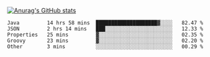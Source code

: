 [![Anurag's GitHub stats](https://github-readme-stats.vercel.app/api?username=sebasphere&count_private=true&theme=tokyonight)](https://github.com/anuraghazra/github-readme-stats)

<!--START_SECTION:waka-->
```text
Java         14 hrs 58 mins  ████████████████████▓░░░░   82.47 % 
JSON         2 hrs 14 mins   ███░░░░░░░░░░░░░░░░░░░░░░   12.33 % 
Properties   25 mins         ▓░░░░░░░░░░░░░░░░░░░░░░░░   02.35 % 
Groovy       23 mins         ▓░░░░░░░░░░░░░░░░░░░░░░░░   02.20 % 
Other        3 mins          ░░░░░░░░░░░░░░░░░░░░░░░░░   00.29 % 
```
<!--END_SECTION:waka-->
